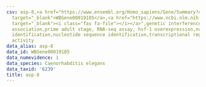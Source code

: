 ```yaml
---
csv: asp-8,<a href="https://www.ensembl.org/Homo_sapiens/Gene/Summary?db=core;g=WBGene00019105"
  target="_blank">WBGene00019105</a>,<a href="https://www.ncbi.nlm.nih.gov/pubmed/30894454"
  target="_blank"><i class="fas fa-file"></i></a>",genetic interference,functional
  association,prime adult stage, RNA-seq assay, hsf-1 overexpression,nucleotide sequence
  identification,nucleotide sequence identification,transcriptional regulation,up-regulates
  activity
data_alias: asp-8
data_id: WBGene00019105
data_numevidence: 1
data_species: Caenorhabditis elegans
data_taxid: '6239'
title: asp-8
---
```

